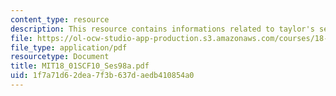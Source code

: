 ```yaml
---
content_type: resource
description: This resource contains informations related to taylor's series.
file: https://ol-ocw-studio-app-production.s3.amazonaws.com/courses/18-01sc-single-variable-calculus-fall-2010/1f7a71d62dea7f3b637daedb410854a0_MIT18_01SCF10_Ses98a.pdf
file_type: application/pdf
resourcetype: Document
title: MIT18_01SCF10_Ses98a.pdf
uid: 1f7a71d6-2dea-7f3b-637d-aedb410854a0
---
```

